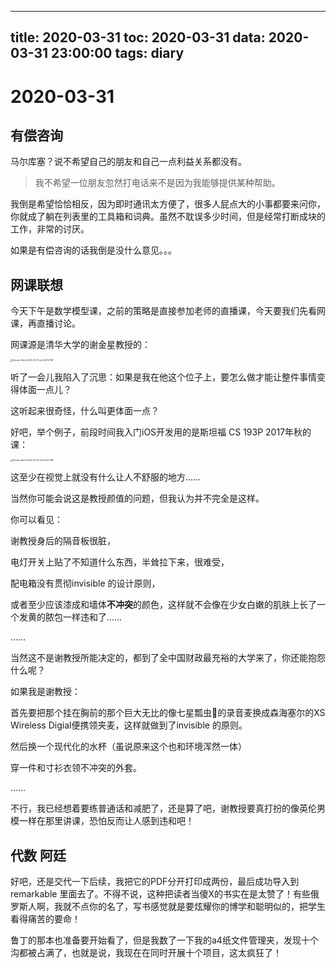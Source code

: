 
---
title: 2020-03-31
toc: 2020-03-31
data: 2020-03-31 23:00:00
tags: diary
---


# 2020-03-31

## 有偿咨询

马尔库塞？说不希望自己的朋友和自己一点利益关系都没有。

> 我不希望一位朋友忽然打电话来不是因为我能够提供某种帮助。

我倒是希望恰恰相反，因为即时通讯太方便了，很多人屁点大的小事都要来问你，你就成了躺在列表里的工具箱和词典。虽然不耽误多少时间，但是经常打断成块的工作，非常的讨厌。

如果是有偿咨询的话我倒是没什么意见。。。

## 网课联想

今天下午是数学模型课，之前的策略是直接参加老师的直播课，今天要我们先看网课，再直播讨论。

网课源是清华大学的谢金星教授的：

<img src="https://tva1.sinaimg.cn/large/00831rSTly1gddikxsk45j31aq0ssqv5.jpg" alt="Screen Shot 2020-03-31 at 4.08.16 PM" style="zoom: 25%;" />

听了一会儿我陷入了沉思：如果是我在他这个位子上，要怎么做才能让整件事情变得体面一点儿？

这听起来很奇怪，什么叫更体面一点？

好吧，举个例子，前段时间我入门iOS开发用的是斯坦福 CS 193P 2017年秋的课：



<img src="https://tva1.sinaimg.cn/large/00831rSTly1gddd9d5h3aj31720ok7wh.jpg" alt="Screen Shot 2020-03-31 at 8.07.57 PM" style="zoom: 25%;" />

这至少在视觉上就没有什么让人不舒服的地方……

当然你可能会说这是教授颜值的问题，但我认为并不完全是这样。

你可以看见：

谢教授身后的隔音板很脏，

电灯开关上贴了不知道什么东西，半耸拉下来，很难受，

配电箱没有贯彻invisible 的设计原则，

或者至少应该漆成和墙体**不冲突**的颜色，这样就不会像在少女白嫩的肌肤上长了一个发黄的脓包一样违和了……

……

当然这不是谢教授所能决定的，都到了全中国财政最充裕的大学来了，你还能抱怨什么呢？

如果我是谢教授：

首先要把那个挂在胸前的那个巨大无比的像七星瓢虫🐞的录音麦换成森海塞尔的XS Wireless Digial便携领夹麦，这样就做到了invisible 的原则。

然后换一个现代化的水杯（虽说原来这个也和环境浑然一体）

穿一件和寸衫衣领不冲突的外套。

……

不行，我已经想着要练普通话和减肥了，还是算了吧，谢教授要真打扮的像英伦男模一样在那里讲课，恐怕反而让人感到违和吧！

## 代数 阿廷

好吧，还是交代一下后续，我把它的PDF分开打印成两份，最后成功导入到remarkable 里面去了。不得不说，这种把读者当傻X的书实在是太赞了！有些俄罗斯人啊，我就不点你的名了，写书感觉就是要炫耀你的博学和聪明似的，把学生看得痛苦的要命！

鲁丁的那本也准备要开始看了，但是我数了一下我的a4纸文件管理夹，发现十个沟都被占满了，也就是说，我现在在同时开展十个项目，这太疯狂了！

